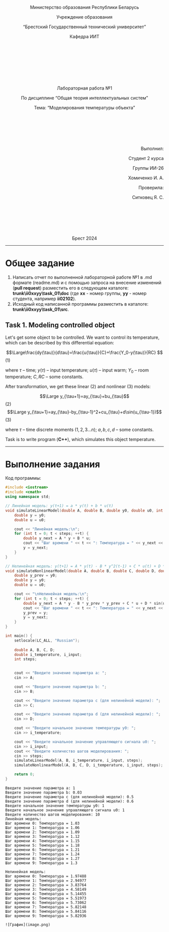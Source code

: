 <p align="center"> Министерство образования Республики Беларусь</p>
<p align="center">Учреждение образования</p>
<p align="center">“Брестский Государственный технический университет”</p>
<p align="center">Кафедра ИИТ</p>
<br><br><br><br><br><br><br>
<p align="center">Лабораторная работа №1</p>
<p align="center">По дисциплине “Общая теория интеллектуальных систем”</p>
<p align="center">Тема: “Моделирования температуры объекта”</p>
<br><br><br><br><br>
<p align="right">Выполнил:</p>
<p align="right">Студент 2 курса</p>
<p align="right">Группы ИИ-26</p>
<p align="right">Хомиченко И. А.</p>
<p align="right">Проверила:</p>
<p align="right">Ситковец Я. С.</p>
<br><br><br><br><br>
<p align="center">Брест 2024</p>

<hr>

# Общее задание #
1. Написать отчет по выполненной лабораторной работе №1 в .md формате (readme.md) и с помощью запроса на внесение изменений (**pull request**) разместить его в следующем каталоге: **trunk\ii0xxyy\task_01\doc** (где **xx** - номер группы, **yy** - номер студента, например **ii02102**).
2. Исходный код написанной программы разместить в каталоге: **trunk\ii0xxyy\task_01\src**.
## Task 1. Modeling controlled object ##
Let's get some object to be controlled. We want to control its temperature, which can be described by this differential equation:

$$\Large\frac{dy(\tau)}{d\tau}=\frac{u(\tau)}{C}+\frac{Y_0-y(\tau)}{RC} $$ (1)

where $\tau$ – time; $y(\tau)$ – input temperature; $u(\tau)$ – input warm; $Y_0$ – room temperature; $C,RC$ – some constants.

After transformation, we get these linear (2) and nonlinear (3) models:

$$\Large y_{\tau+1}=ay_{\tau}+bu_{\tau}$$ (2)
$$\Large y_{\tau+1}=ay_{\tau}-by_{\tau-1}^2+cu_{\tau}+d\sin(u_{\tau-1})$$ (3)

where $\tau$ – time discrete moments ($1,2,3{\dots}n$); $a,b,c,d$ – some constants.

Task is to write program (**С++**), which simulates this object temperature.

<hr>

# Выполнение задания #

Код программы:
```C++
#include <iostream>
#include <cmath> 
using namespace std;

// Линейная модель: y(t+1) = a * y(t) + b * u(t)
void simulateLinearModel(double A, double B, double y0, double u0, int steps) {
    double y = y0; 
    double u = u0; 

    cout << "Линейная модель:\n";
    for (int t = 0; t < steps; ++t) {
        double y_next = A * y + B * u;
        cout << "Шаг времени " << t << ": Температура = " << y_next << endl;
        y = y_next; 
    }
}

// Нелинейная модель: y(t+1) = A * y(t) - B * y^2(t-1) + C * u(t) + D * sin(u(t))
void simulateNonlinearModel(double A, double B, double C, double D, double y0, double u0, int steps) {
    double y_prev = y0; 
    double y = y0;
    double u = u0; 

    cout << "\nНелинейная модель:\n";
    for (int t = 0; t < steps; ++t) {
        double y_next = A * y - B * y_prev * y_prev + C * u + D * sin(u);
        cout << "Шаг времени " << t << ": Температура = " << y_next << endl;
        y_prev = y; 
        y = y_next; 
    }
}

int main() {
    setlocale(LC_ALL, "Russian");
    
    double A, B, C, D;
    double i_temperature, i_input;
    int steps;

  
    cout << "Введите значение параметра a: ";
    cin >> A;

    cout << "Введите значение параметра b: ";
    cin >> B;

    cout << "Введите значение параметра c (для нелинейной модели): ";
    cin >> C;

    cout << "Введите значение параметра d (для нелинейной модели): ";
    cin >> D;

    cout << "Введите начальное значение температуры y0: ";
    cin >> i_temperature;

    cout << "Введите начальное значение управляющего сигнала u0: ";
    cin >> i_input;
    cout << "Введите количество шагов моделирования: ";
    cin >> steps;
    simulateLinearModel(A, B, i_temperature, i_input, steps);
    simulateNonlinearModel(A, B, C, D, i_temperature, i_input, steps);

    return 0;
}
```     
```
Введите значение параметра a: 1
Введите значение параметра b: 0.03
Введите значение параметра c (для нелинейной модели): 0.5
Введите значение параметра d (для нелинейной модели): 0.6
Введите начальное значение температуры y0: 1
Введите начальное значение управляющего сигнала u0: 1
Введите количество шагов моделирования: 10
Линейная модель:
Шаг времени 0: Температура = 1.03
Шаг времени 1: Температура = 1.06
Шаг времени 2: Температура = 1.09
Шаг времени 3: Температура = 1.12
Шаг времени 4: Температура = 1.15
Шаг времени 5: Температура = 1.18
Шаг времени 6: Температура = 1.21
Шаг времени 7: Температура = 1.24
Шаг времени 8: Температура = 1.27
Шаг времени 9: Температура = 1.3

Нелинейная модель:
Шаг времени 0: Температура = 1.97488
Шаг времени 1: Температура = 2.94977
Шаг времени 2: Температура = 3.83764
Шаг времени 3: Температура = 4.58149
Шаг времени 4: Температура = 5.14455
Шаг времени 5: Температура = 5.51973
Шаг времени 6: Температура = 5.73062
Шаг времени 7: Температура = 5.82148
Шаг времени 8: Температура = 5.84116
Шаг времени 9: Температура = 5.82936

![График](image.png)